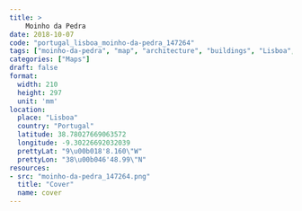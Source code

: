 ```yaml
---
title: > 
    Moinho da Pedra
date: 2018-10-07
code: "portugal_lisboa_moinho-da-pedra_147264"
tags: ["moinho-da-pedra", "map", "architecture", "buildings", "Lisboa", "Portugal"]
categories: ["Maps"]
draft: false
format:
  width: 210
  height: 297
  unit: 'mm'
location:
  place: "Lisboa"
  country: "Portugal"
  latitude: 38.78027669063572
  longitude: -9.30226692032039
  prettyLat: "9\u00b018'8.160\"W"
  prettyLon: "38\u00b046'48.99\"N"
resources:
- src: "moinho-da-pedra_147264.png"
  title: "Cover"
  name: cover
---
```

